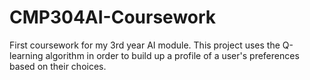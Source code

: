 # CMP304AI-Coursework
First coursework for my 3rd year AI module.
This project uses the Q-learning algorithm in order to build up a profile of a user's preferences based on their choices. 
